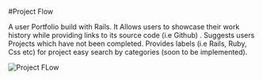 #Project Flow 

A user Portfolio build with Rails. It Allows users to showcase their work history while providing links to its source code (i.e Github) . Suggests users Projects which have not been completed. Provides labels (i.e Rails, Ruby, Css etc) for project easy search by categories (soon to be implemented).

![Project FLow](http://miguelquintana.xyz/img/projectflow.png)
